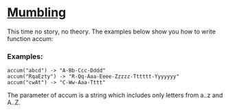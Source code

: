 # [Mumbling](https://www.codewars.com/kata/5667e8f4e3f572a8f2000039) #

This time no story, no theory. The examples below show you how to write function accum:

### Examples: ###

    accum("abcd") -> "A-Bb-Ccc-Dddd"
    accum("RqaEzty") -> "R-Qq-Aaa-Eeee-Zzzzz-Tttttt-Yyyyyyy"
    accum("cwAt") -> "C-Ww-Aaa-Tttt"

The parameter of accum is a string which includes only letters from a..z and A..Z.
